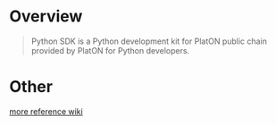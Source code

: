 # Overview
> Python SDK is a Python development kit for PlatON public chain provided by PlatON for Python developers.

# Other
[more reference wiki](https://github.com/PlatONnetwork/wiki/wiki)